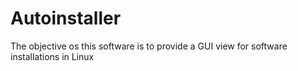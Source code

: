 # Autoinstaller

The objective os this software is to provide a GUI view for software installations in Linux
